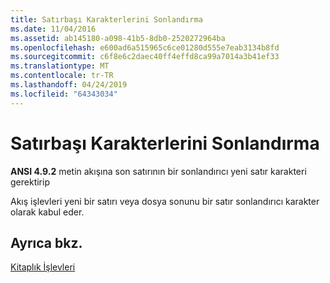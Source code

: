 ```yaml
---
title: Satırbaşı Karakterlerini Sonlandırma
ms.date: 11/04/2016
ms.assetid: ab145180-a098-41b5-8db0-2520272964ba
ms.openlocfilehash: e600ad6a515965c6ce01280d555e7eab3134b8fd
ms.sourcegitcommit: c6f8e6c2daec40ff4effd8ca99a7014a3b41ef33
ms.translationtype: MT
ms.contentlocale: tr-TR
ms.lasthandoff: 04/24/2019
ms.locfileid: "64343034"
---
```

# <a name="terminating-newline-characters"></a>Satırbaşı Karakterlerini Sonlandırma

**ANSI 4.9.2** metin akışına son satırının bir sonlandırıcı yeni satır karakteri gerektirip

Akış işlevleri yeni bir satırı veya dosya sonunu bir satır sonlandırıcı karakter olarak kabul eder.

## <a name="see-also"></a>Ayrıca bkz.

[Kitaplık İşlevleri](../c-language/library-functions.md)
